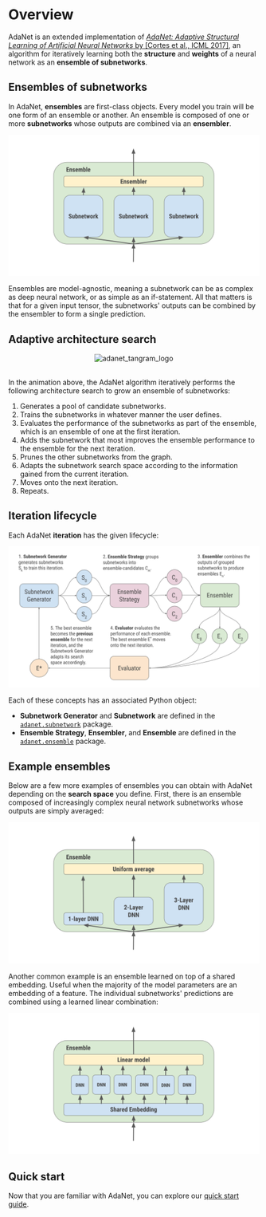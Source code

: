 # Overview



AdaNet is an extended implementation of [*AdaNet: Adaptive Structural Learning
of Artificial Neural Networks* by [Cortes et al., ICML
2017]](https://arxiv.org/abs/1607.01097), an algorithm for iteratively learning
both the **structure** and **weights** of a neural network as an **ensemble of
subnetworks**.

## Ensembles of subnetworks

In AdaNet, **ensembles** are first-class objects. Every model you train will be
one form of an ensemble or another. An ensemble is composed of one or more
**subnetworks** whose outputs are combined via an **ensembler**.

![Terminology.](./assets/terminology.svg "An ensemble is composed of subnetworks whose outputs are combined via an ensembler.")

Ensembles are model-agnostic, meaning a subnetwork can be as complex as deep
neural network, or as simple as an if-statement. All that matters is that for a
given input tensor, the subnetworks' outputs can be combined by the ensembler to
form a single prediction.

## Adaptive architecture search

<div align="center" style="max-width: 450px; display: block; margin: 0 auto;">
  <img src="https://tensorflow.github.io/adanet/images/adanet_animation.gif" alt="adanet_tangram_logo"><br><br>
</div>

In the animation above, the AdaNet algorithm iteratively performs the following
architecture search to grow an ensemble of subnetworks:

1.  Generates a pool of candidate subnetworks.
1.  Trains the subnetworks in whatever manner the user defines.
1.  Evaluates the performance of the subnetworks as part of the ensemble, which
    is an ensemble of one at the first iteration.
1.  Adds the subnetwork that most improves the ensemble performance to the
    ensemble for the next iteration.
1.  Prunes the other subnetworks from the graph.
1.  Adapts the subnetwork search space according to the information gained from
    the current iteration.
1.  Moves onto the next iteration.
1.  Repeats.

## Iteration lifecycle

Each AdaNet **iteration** has the given lifecycle:

![AdaNet iteration lifecucle](./assets/lifecycle.svg "The lifecycle of an AdaNet iteration.")

Each of these concepts has an associated Python object:

*   **Subnetwork Generator** and **Subnetwork** are defined in the
    [`adanet.subnetwork`](https://adanet.readthedocs.io/en/latest/adanet.subnetwork.html)
    package.
*   **Ensemble Strategy**, **Ensembler**, and **Ensemble** are defined in the
    [`adanet.ensemble`](https://adanet.readthedocs.io/en/latest/adanet.ensemble.html)
    package.

## Example ensembles

Below are a few more examples of ensembles you can obtain with AdaNet depending
on the **search space** you define. First, there is an ensemble composed of
increasingly complex neural network subnetworks whose outputs are simply
averaged:

![Ensemble of subnetworks with different complexities.](./assets/different_complexity_ensemble.svg "An ensemble is composed of subnetworks with different complexities.")

Another common example is an ensemble learned on top of a shared embedding.
Useful when the majority of the model parameters are an embedding of a feature.
The individual subnetworks' predictions are combined using a learned linear
combination:

![Subnetworks sharing a common embedding.](./assets/shared_embedding.svg "An ensemble is composed of subnetworks whose outputs are combined via an ensembler.")

## Quick start

Now that you are familiar with AdaNet, you can explore our
[quick start guide](./quick_start.md).

<link rel="stylesheet" href="https://cdn.jsdelivr.net/npm/katex@0.10.1/dist/katex.min.css" integrity="sha384-dbVIfZGuN1Yq7/1Ocstc1lUEm+AT+/rCkibIcC/OmWo5f0EA48Vf8CytHzGrSwbQ" crossorigin="anonymous">
<script defer src="https://cdn.jsdelivr.net/npm/katex@0.10.1/dist/katex.min.js" integrity="sha384-2BKqo+exmr9su6dir+qCw08N2ZKRucY4PrGQPPWU1A7FtlCGjmEGFqXCv5nyM5Ij" crossorigin="anonymous"></script>
<script defer src="https://cdn.jsdelivr.net/npm/katex@0.10.1/dist/contrib/auto-render.min.js" integrity="sha384-kWPLUVMOks5AQFrykwIup5lo0m3iMkkHrD0uJ4H5cjeGihAutqP0yW0J6dpFiVkI" crossorigin="anonymous"></script>
<script>
    document.addEventListener("DOMContentLoaded", function() {
        renderMathInElement(document.body, {
            delimiters: [
                {left: "$$", right: "$$", display: true},
                {left: "$", right: "$", display: false},
            ]
        });
    });
</script>